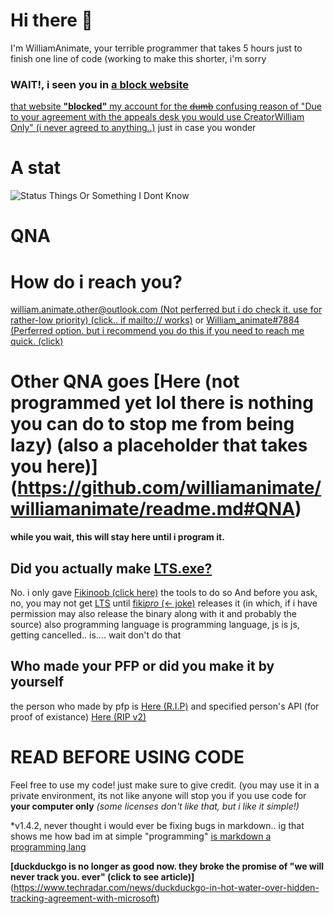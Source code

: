 # Hi there 👋
I'm WilliamAnimate, your terrible programmer that takes 5 hours just to finish one line of code (working to make this shorter, i'm sorry

### WAIT!, i seen you in [a **block** website](https://scratch.mit.edu)
[that website **"blocked"** my account for the ~~dumb~~ confusing reason of "Due to your agreement with the appeals desk you would use CreatorWilliam Only" (i never agreed to anything..)](https://youtu.be/xUDMkfaCjNg)
just in case you wonder
<!-- you may be asking, William, where is the scratch roast? i removed it just in case github might get mad at me, since i cant edit this on my browser and had to use edge... microsoft, i beg you. please be a better company and stop glitching out all my stuff.
not to mention edge is actually really, really really laggy for me. -->
<!-- # my stats -->
# A stat
<!-- ![My Github Langs I (Didn't Use) Most Thingy 35 tm r c a idk?????](https://github-readme-stats.vercel.app/api/top-langs/?username=WilliamAnimate&show_icons=true&theme=dark&layout=compact&custom_title=Languages%20I%20Use%20Here%20Most)] 
ok, you may be asking, WILLIAM, WHY IS THIS NOT SHOWN??
it only says HTML and CSS but i didnt do them 
even if i removed HTML and CSS it will say nothing :trol:
-->
![Status Things Or Something I Dont Know](https://github-readme-stats.vercel.app/api?username=WilliamAnimate&count_private=true&theme=dark&show_icons=true&custom_title=My%20stats)

# QNA
<!-- ## Is your name actually William?
I got this name when i came to Canada a (long) while back. 
reilc for people digging in the code. its too long -->
# How do i reach you?
[william.animate.other@outlook.com (Not perferred but i do check it. use for rather-low priority) (click.. if mailto:// works)](mailto://william.animate.other@outlook.com) or [William_animate#7884 (Perferred option. but i recommend you do this if you need to reach me quick. (click)](https://discord.com/users/720264552285208666)

# **Other QNA goes [Here (not programmed yet lol there is nothing you can do to stop me from being lazy) (also a placeholder that takes you here)]**(https://github.com/williamanimate/williamanimate/readme.md#QNA)

**while you wait, this will stay here until i program it.**

## Did you actually make [LTS.exe?](https://youtu.be/Ha-0MIpaieo)
No. i only gave [Fikinoob (click here)](https://github.com/fikinoob) the tools to do so
And before you ask, no, you may not get [LTS](https://youtu.be/Ha-0MIpaieo) until [fiki](https://github.com/fikinoob)[*pro* (<- joke)](https://github.com/pro) releases it (in which, if i have permission may also release the binary along with it and probably the source)
also programming language is programming language, js is js, getting cancelled.. is.... wait don't do that
## Who made your PFP or did you make it by yourself
the person who made by pfp is [Here (R.I.P)](https://scratch.mit.edu/alpha_coder) and specified person's API (for proof of existance) [Here (RIP v2)](https://api.scratch.mit.edu/users/aIpha_coder)
<!--
# How do i reach you?
[william.animate.other@outlook.com (Not perferred but i do check it. use for rather-low priority) (click.. if mailto:// works)](mailto://william.animate.other@outlook.com) or [William_animate#7884 (Perferred option. but i recommend you do this if you need to reach me quick. (click)](https://discord.com/users/720264552285208666)
Blanked it out as a backup. will remove later
-->

# READ BEFORE USING CODE
Feel free to use my code! just make sure to give credit. (you may use it in a private environment, its not like anyone will stop you if you use code for **your computer only** *(some licenses don't like that, but i like it simple!)*

*v1.4.2, never thought i would ever be fixing bugs in markdown.. ig that shows me how bad im at simple "programming" [is markdown a programming lang](https://duckduckgo.com/?q=is+markdown+a+programming+language)

**[duckduckgo is no longer as good now. they broke the promise of "we will never track you. ever" (click to see article)]**(https://www.techradar.com/news/duckduckgo-in-hot-water-over-hidden-tracking-agreement-with-microsoft)
<!--
**WilliamAnimate/WilliamAnimate** is a ✨ _special_ ✨ repository because its `README.md` (this file) appears on your GitHub profile.

Here are some ideas to get you started:

- 🔭 I’m currently working on ...
- 🌱 I’m currently learning ...
- 👯 I’m looking to collaborate on ...
- 🤔 I’m looking for help with ...
- 💬 Ask me about ...
- 📫 How to reach me: ...
- 😄 Pronouns: ...
- ⚡ Fun fact: ...
- Stop reading i swear
- I update this more than my code
-->
